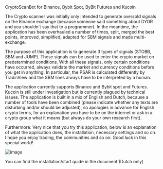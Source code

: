 CryptoScanBot for Binance, Bybit Spot, ByBit Futures and Kucoin

The Crypto scanner was initially only intended to generate oversold signals on the Binance exchange (because someone said something about DYOR and you shouldn't say that to a programmer). In the meantime, the application has been overhauled a number of times, split, merged the best points, improved, simplified, adapted for SBM signals and made multi-exchange.

The purpose of this application is to generate 3 types of signals (STOBB, SBM and JUMP). These signals can be used to enter the crypto market on predetermined conditions. With all these signals, only certain conditions have occurred, always validate the market and currency conditions before you get in anything. In particular, the PSAR is calculated differently by TradinView and the SBM lines always have to be interpreted by a human.

The application currently supports Binance and Bybit spot and Futures. Kucoin is still under investigation but is currently plagued by technical issues. The application is built in a mix of English and Dutch, because a number of tools have been combined (please indicate whether any texts are disturbing and/or should be adjusted), so apologies in advance for English crypto terms, for an explanation you have to be on the internet or ask in a crypto group what it means (but always do your own research first).

Furthermore: Very nice that you try this application, below is an explanation of what the application does, the installation, necessary settings and so on. I hope you enjoy trading, the communities and so on. Good luck in this special world!

![image](https://github.com/CryptoMarius/CryptoSbmScanner/assets/125691344/05710d10-6f89-4c60-b3bd-1f2f353b9873)

You can find the installation/start quide in the document (Dutch only)
